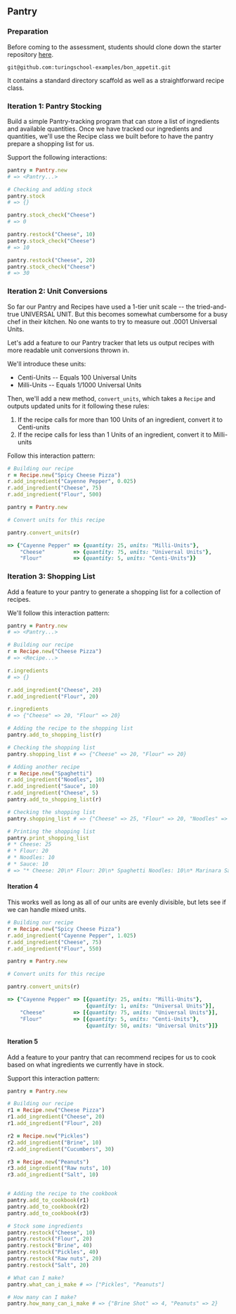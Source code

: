 ## Pantry

### Preparation

Before coming to the assessment, students should clone down the starter repository [here](https://github.com/turingschool-examples/bon_appetit).

`git@github.com:turingschool-examples/bon_appetit.git`

It contains a standard directory scaffold as well as a straightforward recipe class.

### Iteration 1: Pantry Stocking

Build a simple Pantry-tracking program that can store a list of ingredients and available
quantities. Once we have tracked our ingredients and quantities, we'll use the Recipe class
we built before to have the pantry prepare a shopping list for us.

Support the following interactions:

```ruby
pantry = Pantry.new
# => <Pantry...>

# Checking and adding stock
pantry.stock
# => {}

pantry.stock_check("Cheese")
# => 0

pantry.restock("Cheese", 10)
pantry.stock_check("Cheese")
# => 10

pantry.restock("Cheese", 20)
pantry.stock_check("Cheese")
# => 30
```
### Iteration 2: Unit Conversions

So far our Pantry and Recipes have used a 1-tier unit scale -- the tried-and-true UNIVERSAL UNIT. But this becomes somewhat cumbersome for a busy chef in their kitchen. No one wants to try to measure out .0001 Universal Units.

Let's add a feature to our Pantry tracker that lets us output recipes with more readable unit conversions thrown in.

We'll introduce these units:

* Centi-Units -- Equals 100 Universal Units
* Milli-Units -- Equals 1/1000 Universal Units

Then, we'll add a new method, `convert_units`, which takes a `Recipe` and outputs updated units for it following these rules:

1. If the recipe calls for more than 100 Units of an ingredient, convert it to Centi-units
2. If the recipe calls for less than 1 Units of an ingredient, convert it to Milli-units

Follow this interaction pattern:

```ruby
# Building our recipe
r = Recipe.new("Spicy Cheese Pizza")
r.add_ingredient("Cayenne Pepper", 0.025)
r.add_ingredient("Cheese", 75)
r.add_ingredient("Flour", 500)

pantry = Pantry.new

# Convert units for this recipe

pantry.convert_units(r)

=> {"Cayenne Pepper" => {quantity: 25, units: "Milli-Units"},
    "Cheese"         => {quantity: 75, units: "Universal Units"},
    "Flour"          => {quantity: 5, units: "Centi-Units"}}
```

### Iteration 3: Shopping List

Add a feature to your pantry to generate a shopping list for a collection of recipes.

We'll follow this interaction pattern:

```ruby
pantry = Pantry.new
# => <Pantry...>

# Building our recipe
r = Recipe.new("Cheese Pizza")
# => <Recipe...>

r.ingredients
# => {}

r.add_ingredient("Cheese", 20)
r.add_ingredient("Flour", 20)

r.ingredients
# => {"Cheese" => 20, "Flour" => 20}

# Adding the recipe to the shopping list
pantry.add_to_shopping_list(r)

# Checking the shopping list
pantry.shopping_list # => {"Cheese" => 20, "Flour" => 20}

# Adding another recipe
r = Recipe.new("Spaghetti")
r.add_ingredient("Noodles", 10)
r.add_ingredient("Sauce", 10)
r.add_ingredient("Cheese", 5)
pantry.add_to_shopping_list(r)

# Checking the shopping list
pantry.shopping_list # => {"Cheese" => 25, "Flour" => 20, "Noodles" => 10, "Sauce" => 10}

# Printing the shopping list
pantry.print_shopping_list
# * Cheese: 25
# * Flour: 20
# * Noodles: 10
# * Sauce: 10
# => "* Cheese: 20\n* Flour: 20\n* Spaghetti Noodles: 10\n* Marinara Sauce: 10"
```


#### Iteration 4

This works well as long as all of our units are evenly divisible, but lets see if we can handle mixed units.

```ruby
# Building our recipe
r = Recipe.new("Spicy Cheese Pizza")
r.add_ingredient("Cayenne Pepper", 1.025)
r.add_ingredient("Cheese", 75)
r.add_ingredient("Flour", 550)

pantry = Pantry.new

# Convert units for this recipe

pantry.convert_units(r)

=> {"Cayenne Pepper" => [{quantity: 25, units: "Milli-Units"},
                         {quantity: 1, units: "Universal Units"}],
    "Cheese"         => [{quantity: 75, units: "Universal Units"}],
    "Flour"          => [{quantity: 5, units: "Centi-Units"},
                         {quantity: 50, units: "Universal Units"}]}
```
#### Iteration 5

Add a feature to your pantry that can recommend recipes for us to cook based on what
ingredients we currently have in stock.

Support this interaction pattern:

```ruby
pantry = Pantry.new

# Building our recipe
r1 = Recipe.new("Cheese Pizza")
r1.add_ingredient("Cheese", 20)
r1.add_ingredient("Flour", 20)

r2 = Recipe.new("Pickles")
r2.add_ingredient("Brine", 10)
r2.add_ingredient("Cucumbers", 30)

r3 = Recipe.new("Peanuts")
r3.add_ingredient("Raw nuts", 10)
r3.add_ingredient("Salt", 10)


# Adding the recipe to the cookbook
pantry.add_to_cookbook(r1)
pantry.add_to_cookbook(r2)
pantry.add_to_cookbook(r3)

# Stock some ingredients
pantry.restock("Cheese", 10)
pantry.restock("Flour", 20)
pantry.restock("Brine", 40)
pantry.restock("Pickles", 40)
pantry.restock("Raw nuts", 20)
pantry.restock("Salt", 20)

# What can I make?
pantry.what_can_i_make # => ["Pickles", "Peanuts"]

# How many can I make?
pantry.how_many_can_i_make # => {"Brine Shot" => 4, "Peanuts" => 2}
```
